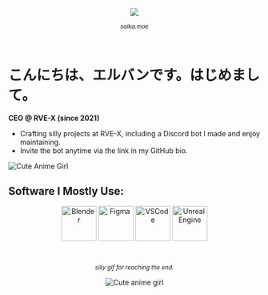 <p align="center">
  <img src="https://count.getloli.com/@34-4?name=34-4&theme=booru-lisu&padding=7&offset=0&align=center&scale=1&pixelated=0&darkmode=auto" />
</p>
<sub>
    <p align="center">
        <i>
            saika.moe
        </i>
    </p>
</sub>
‎ ‎ 

# こんにちは、エルバンです。はじめまして。

**CEO @ RVE-X (since 2021)**

- Crafting silly projects at RVE-X, including a Discord bot I made and enjoy maintaining.
- Invite the bot anytime via the link in my GitHub bio.

![Cute Anime Girl](https://media.tenor.com/your-tenor-gif-link.gif)



## Software I Mostly Use:  
<p align="center">
  <img src="https://skillicons.dev/icons?i=blender" alt="Blender" width="70" height="70" />
  <img src="https://skillicons.dev/icons?i=figma" alt="Figma" width="70" height="70" />
  <img src="https://skillicons.dev/icons?i=vscode" alt="VSCode" width="70" height="70" />
  <img src="https://skillicons.dev/icons?i=unreal" alt="Unreal Engine" width="70" height="70" />
</p>
‎ 

<sub>
    <p align="center">
        <i>
             silly gif for reaching the end.
        </i>
    </p>
</sub>

<p align="center">
  <img src="https://media1.tenor.com/m/8g7BE38h2YsAAAAC/yorukura-nonono.gif" alt="Cute anime girl" />
</p>


